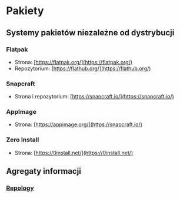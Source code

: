 # Pakiety

## Systemy pakietów niezależne od dystrybucji

### Flatpak
* Strona: [https://flatpak.org/](https://flatpak.org/)
* Repozytorium: [https://flathub.org/](https://flathub.org/)

### Snapcraft
* Strona i repozytorium: [https://snapcraft.io/](https://snapcraft.io/)

### AppImage
* Strona: [https://appimage.org/](https://snapcraft.io/)

### Zero Install
* Strona: [https://0install.net/](https://0install.net/)

## Agregaty informacji

### [Repology](https://repology.org/)
